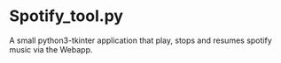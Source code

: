 # Spotify_tool.py
A small python3-tkinter application that play, stops and resumes spotify music via the Webapp.
